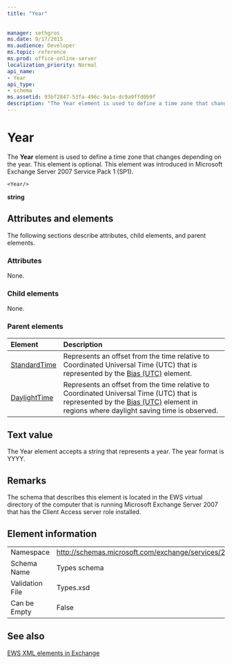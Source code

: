 ```yaml
---
title: "Year"
 
 
manager: sethgros
ms.date: 9/17/2015
ms.audience: Developer
ms.topic: reference
ms.prod: office-online-server
localization_priority: Normal
api_name:
- Year
api_type:
- schema
ms.assetid: 93bf2847-53fa-496c-9a1e-dc9a9ffd0b9f
description: "The Year element is used to define a time zone that changes depending on the year. This element is optional. This element was introduced in Microsoft Exchange Server 2007 Service Pack 1 (SP1)."
---
```


# Year

The **Year** element is used to define a time zone that changes depending on the year. This element is optional. This element was introduced in Microsoft Exchange Server 2007 Service Pack 1 (SP1). 
  
```
<Year/>
```

 **string**
## Attributes and elements

The following sections describe attributes, child elements, and parent elements.
  
### Attributes

None.
  
### Child elements

None.
  
### Parent elements

|**Element**|**Description**|
|:-----|:-----|
|[StandardTime](standardtime.md) <br/> |Represents an offset from the time relative to Coordinated Universal Time (UTC) that is represented by the [Bias (UTC)](bias-utc.md) element.  <br/> |
|[DaylightTime](daylighttime.md) <br/> |Represents an offset from the time relative to Coordinated Universal Time (UTC) that is represented by the [Bias (UTC)](bias-utc.md) element in regions where daylight saving time is observed.  <br/> |
   
## Text value

The Year element accepts a string that represents a year. The year format is YYYY.
  
## Remarks

The schema that describes this element is located in the EWS virtual directory of the computer that is running Microsoft Exchange Server 2007 that has the Client Access server role installed.
  
## Element information

|||
|:-----|:-----|
|Namespace  <br/> |http://schemas.microsoft.com/exchange/services/2006/types  <br/> |
|Schema Name  <br/> |Types schema  <br/> |
|Validation File  <br/> |Types.xsd  <br/> |
|Can be Empty  <br/> |False  <br/> |
   
## See also



[EWS XML elements in Exchange](ews-xml-elements-in-exchange.md)

